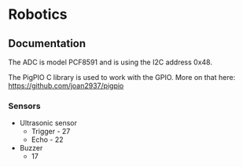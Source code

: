 # Robotics

## Documentation

The ADC is model PCF8591 and is using the I2C address 0x48.

The PigPIO C library is used to work with the GPIO. More on that here: https://github.com/joan2937/pigpio

### Sensors

- Ultrasonic sensor
  - Trigger - 27
  - Echo - 22
- Buzzer
  - 17
